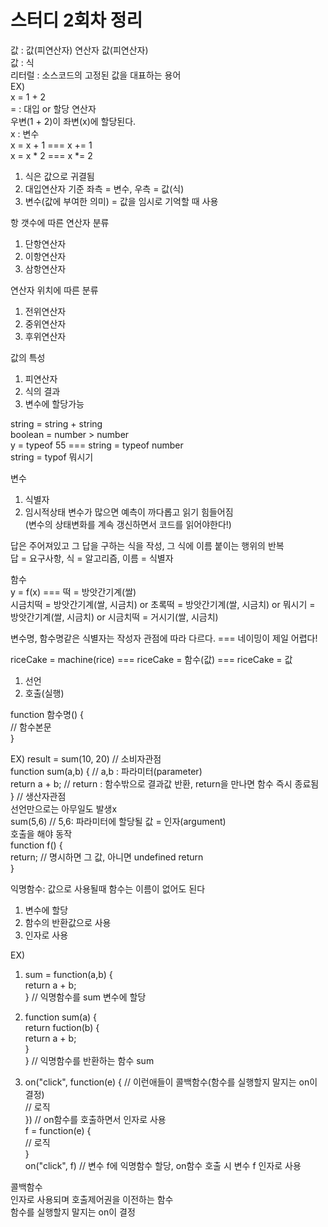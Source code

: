 # 스터디 2회차 정리

값 : 값(피연산자) 연산자 값(피연산자)  
값 : 식  
리터럴 : 소스코드의 고정된 값을 대표하는 용어  
EX)  
x = 1 + 2  
= : 대입 or 할당 연산자  
우변(1 + 2)이 좌변(x)에 할당된다.  
x : 변수  
x = x + 1 === x += 1  
x = x * 2 === x *= 2  
  
1. 식은 값으로 귀결됨
2. 대입연산자 기준 좌측 = 변수, 우측 = 값(식)
3. 변수(값에 부여한 의미) = 값을 임시로 기억할 때 사용

항 갯수에 따른 연산자 분류
1. 단항연산자
2. 이항연산자
3. 삼항연산자

연산자 위치에 따른 분류
1. 전위연산자
2. 중위연산자
3. 후위연산자

값의 특성
1. 피연산자
2. 식의 결과
3. 변수에 할당가능

string = string + string  
boolean = number > number  
y = typeof 55  === string = typeof number  
string = typof 뭐시기  

변수
1. 식별자
2. 임시적상태
변수가 많으면 예측이 까다롭고 읽기 힘들어짐  
(변수의 상태변화를 계속 갱신하면서 코드를 읽어야한다!)

답은 주어져있고 그 답을 구하는 식을 작성, 그 식에 이름 붙이는 행위의 반복  
답 = 요구사항, 식 = 알고리즘, 이름 = 식별자  

함수  
y = f(x) === 떡 = 방앗간기계(쌀)  
시금치떡 = 방앗간기계(쌀, 시금치) or 초록떡 = 방앗간기계(쌀, 시금치) or 뭐시기 = 방앗간기계(쌀, 시금치) or 시금치떡 = 거시기(쌀, 시금치)

변수명, 함수명같은 식별자는 작성자 관점에 따라 다르다. === 네이밍이 제일 어렵다!

riceCake = machine(rice) === riceCake = 함수(값) === riceCake = 값

1. 선언
2. 호출(실행)

function 함수명() {  
    // 함수본문  
}  

EX)
result = sum(10, 20) // 소비자관점  
function sum(a,b) { // a,b : 파라미터(parameter)  
    return a + b; // return : 함수밖으로 결과값 반환, return을 만나면 함수 즉시 종료됨  
} // 생산자관점  
선언만으로는 아무일도 발생x  
sum(5,6) // 5,6: 파라미터에 할당될 값 = 인자(argument)  
호출을 해야 동작  
function f() {  
    return; // 명시하면 그 값, 아니면 undefined return  
}  

익명함수: 값으로 사용될때 함수는 이름이 없어도 된다
1. 변수에 할당
2. 함수의 반환값으로 사용
3. 인자로 사용

EX)
1. sum = function(a,b) {  
    return a + b;  
} // 익명함수를 sum 변수에 할당  

2. function sum(a) {  
    return fuction(b) {  
        return a + b;  
    }  
} // 익명함수를 반환하는 함수 sum  

3. on("click", function(e) { // 이런애들이 콜백함수(함수를 실행할지 말지는 on이 결정)  
    // 로직  
}) // on함수를 호출하면서 인자로 사용  
f = function(e) {  
    // 로직  
}  
on("click", f) // 변수 f에 익명함수 할당, on함수 호출 시 변수 f 인자로 사용

콜백함수  
인자로 사용되며 호출제어권을 이전하는 함수  
함수를 실행할지 말지는 on이 결정  